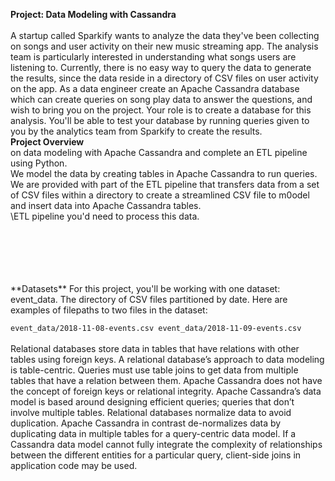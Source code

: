 **Project: Data Modeling with Cassandra**  <br><br>
A startup called Sparkify wants to analyze the data they've been collecting on songs and user activity on their new music streaming app. The analysis team is particularly interested in understanding what songs users are listening to. Currently, there is no easy way to query the data to generate the results, since the data reside in a directory of CSV 
files on user activity on the app.
As a data engineer  create an Apache Cassandra database which can create queries on song play data to answer the questions, and wish to bring you on the project. Your role is to create a database for this analysis. You'll be able to test your database by running queries given to you by the analytics team from Sparkify 
to create the results.<br>
**Project Overview** <br>
 on data modeling with Apache Cassandra and complete an ETL pipeline using Python.<br> We  model the  data by creating tables in Apache Cassandra to run queries.
<br>We are provided with part of the ETL pipeline that transfers data from a set of CSV files within a directory to create a streamlined CSV file to m0odel and 
insert data into Apache Cassandra tables.<br>
\ETL pipeline you'd need to process this data. 
<br>
<br>
<br>
<br>
 
<br>
<br>
 **Datasets**
For this project, you'll be working with one dataset: event_data. The directory of CSV files partitioned by date. Here are examples of 
filepaths to two files in the dataset:

`event_data/2018-11-08-events.csv
event_data/2018-11-09-events.csv`
<br>
<br>
Relational databases store data in tables that have relations with other tables using foreign keys. A relational database’s approach to data modeling is table-centric. Queries must use table joins to get data from multiple tables that have a relation between them. Apache Cassandra does not have the concept of foreign keys or relational integrity. Apache Cassandra’s data model is based around designing efficient queries; queries that don’t involve multiple tables. Relational databases normalize data to avoid duplication. Apache Cassandra in contrast de-normalizes data by duplicating data in multiple tables for a query-centric data model. If a Cassandra data model cannot fully integrate the complexity of relationships between the different entities for a particular query, client-side joins in application code may be used.